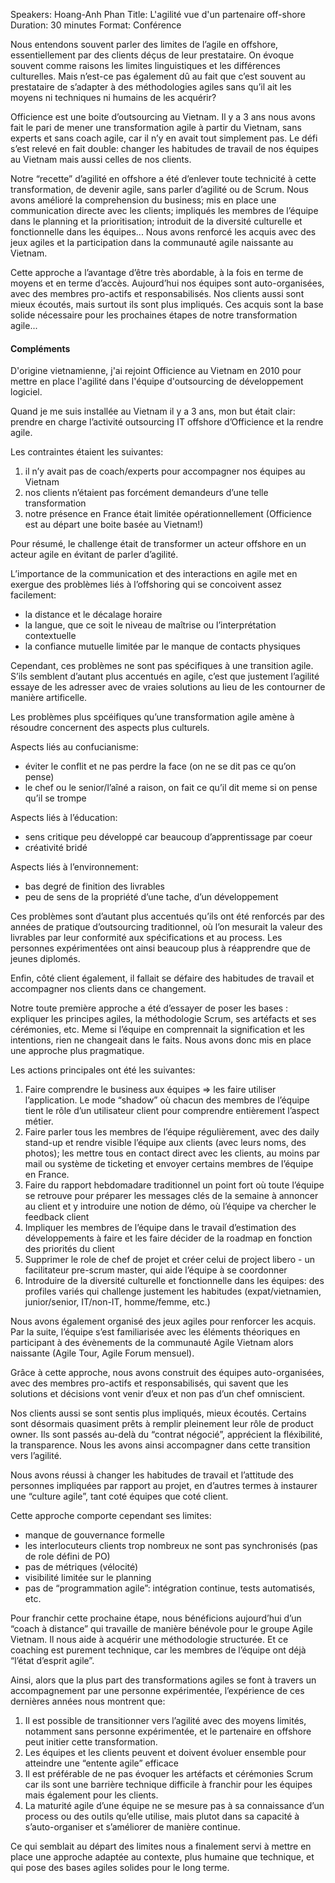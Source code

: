 Speakers: Hoang-Anh Phan
Title: L'agilité vue d'un partenaire off-shore
Duration: 30 minutes
Format: Conférence

Nous entendons souvent parler des limites de l’agile en offshore, essentiellement par des clients déçus de leur prestataire.
On évoque souvent comme raisons les limites linguistiques et les différences culturelles.
Mais n’est-ce pas également dû au fait que c’est souvent au prestataire de s’adapter à des méthodologies agiles sans qu’il ait les moyens ni techniques ni humains de les acquérir?

Officience est une boite d’outsourcing au Vietnam.
Il y a 3 ans nous avons fait le pari de mener une transformation agile à partir du Vietnam, sans experts et sans coach agile, car il n’y en avait tout simplement pas.
Le défi s’est relevé en fait double: changer les habitudes de travail de nos équipes au Vietnam mais aussi celles de nos clients.

Notre “recette” d’agilité en offshore a été d’enlever toute technicité à cette transformation, de devenir agile, sans parler d’agilité ou de Scrum.
Nous avons amélioré la comprehension du business; mis en place une communication directe avec les clients; impliqués les membres de l’équipe dans le planning et la prioritisation;  introduit de la diversité culturelle et fonctionnelle dans les équipes...
Nous avons renforcé les acquis avec des jeux agiles et la participation dans la communauté agile naissante au Vietnam.

Cette approche a l’avantage d’être très abordable, à la fois en terme de moyens et en terme d’accès.
Aujourd’hui nos équipes sont auto-organisées, avec des membres pro-actifs et responsabilisés.
Nos clients aussi sont mieux écoutés, mais surtout ils sont plus impliqués.
Ces acquis sont la base solide nécessaire pour les prochaines étapes de notre transformation agile...

#### Compléments

D'origine vietnamienne, j'ai rejoint Officience au Vietnam en 2010 pour mettre en place l'agilité dans l'équipe d'outsourcing de développement logiciel.

Quand je me suis installée au Vietnam  il y a 3 ans, mon but était clair: prendre en charge l’activité outsourcing IT offshore d’Officience et la rendre agile.

Les contraintes étaient les suivantes:
1. il n’y avait pas de coach/experts pour accompagner nos équipes au Vietnam
2. nos clients n’étaient pas forcément demandeurs d’une telle transformation
3. notre présence en France était limitée opérationnellement (Officience est au départ une boite basée au Vietnam!)

Pour résumé, le challenge était de transformer un acteur offshore en un acteur agile en évitant de parler d’agilité.

L’importance de la communication et des interactions en agile met en exergue des problèmes liés à l’offshoring qui se concoivent assez facilement:

- la distance et le décalage horaire
- la langue, que ce soit le niveau de maîtrise ou l’interprétation contextuelle
- la confiance mutuelle limitée par le manque de contacts physiques

Cependant, ces problèmes ne sont pas spécifiques à une transition agile.
S’ils semblent d’autant plus accentués en agile, c’est que justement l’agilité essaye de les adresser avec de vraies solutions au lieu de les contourner de manière artificelle.

Les problèmes plus spcéifiques qu’une transformation agile amène à résoudre concernent des aspects plus culturels.

Aspects liés au confucianisme:

- éviter le conflit et ne pas perdre la face (on ne se dit pas ce qu’on pense)
- le chef ou le senior/l’aîné a raison, on fait ce qu’il dit meme si on pense qu’il se trompe

Aspects liés à l’éducation:

- sens critique peu développé car beaucoup d’apprentissage par coeur
- créativité bridé

Aspects liés à l’environnement:

- bas degré de finition des livrables
- peu de sens de la propriété d’une tache, d’un développement

Ces problèmes sont d’autant plus accentués qu’ils ont été renforcés par des années de pratique d’outsourcing traditionnel, où l’on mesurait la valeur des livrables par leur conformité aux spécifications et au process.
Les personnes expérimentées ont ainsi beaucoup plus à réapprendre que de jeunes diplomés.

Enfin, côté client également, il fallait se défaire des habitudes de travail et accompagner nos clients dans ce changement.

Notre toute première approche a été d’essayer de poser les bases : expliquer les principes agiles, la méthodologie Scrum, ses artéfacts et ses cérémonies, etc.
Meme si l’équipe en comprennait la signification et les intentions, rien ne changeait dans le faits.
Nous avons donc mis en place une approche plus pragmatique.

Les actions principales ont été les suivantes:

1. Faire comprendre le business aux équipes => les faire utiliser l’application.
Le mode “shadow” où chacun des membres de l’équipe tient le rôle d’un utilisateur client pour comprendre entièrement l’aspect métier.
2. Faire parler tous les membres de l’équipe régulièrement, avec des daily stand-up et rendre visible l’équipe aux clients (avec leurs noms, des photos); les mettre tous en contact direct avec les clients, au moins par mail ou système de ticketing et envoyer certains membres de l’équipe en France.
3. Faire du rapport hebdomadare traditionnel un point fort où toute l’équipe se retrouve pour préparer les messages clés de la semaine à annoncer au client et y introduire une notion de démo, où l’équipe va chercher le feedback client
4. Impliquer les membres de l’équipe dans le travail d’estimation des développements à faire et les faire décider de la roadmap en fonction des priorités du client
5. Supprimer le role de chef de projet et créer celui de project libero - un facilitateur pre-scrum master, qui aide l’équipe à se coordonner
6. Introduire de la diversité culturelle et fonctionnelle dans les équipes: des profiles variés qui challenge justement les habitudes (expat/vietnamien, junior/senior, IT/non-IT, homme/femme, etc.)

Nous avons également organisé des jeux agiles pour renforcer les acquis.
Par la suite, l’équipe s’est familiarisée avec les éléments théoriques en participant à des évènements de la communauté Agile Vietnam alors naissante (Agile Tour, Agile Forum mensuel).

Grâce à cette approche, nous avons construit des équipes auto-organisées, avec des membres pro-actifs et responsabilisés, qui savent que les solutions et décisions vont venir d’eux et non pas d’un chef omniscient.

Nos clients aussi se sont sentis plus impliqués, mieux écoutés.
Certains sont désormais quasiment prêts à remplir pleinement leur rôle de product owner. Ils sont passés au-delà du “contrat négocié”, apprécient la fléxibilité, la transparence. Nous les avons ainsi accompagner dans cette transition vers l’agilité.

Nous avons réussi à changer les habitudes de travail et l’attitude des personnes impliquées par rapport au projet, en d’autres termes à instaurer une “culture agile”, tant coté équipes que coté client.

Cette approche comporte cependant ses limites:

- manque de gouvernance formelle
- les interlocuteurs clients trop nombreux ne sont pas synchronisés (pas de role défini de PO)
- pas de métriques (vélocité)
- visibilité limitée sur le planning
- pas de “programmation agile”: intégration continue, tests automatisés, etc.

Pour franchir cette prochaine étape, nous bénéficions aujourd’hui d’un “coach à distance” qui travaille de manière bénévole pour le groupe Agile Vietnam.
Il nous aide à acquérir une méthodologie structurée.
Et ce coaching est purement technique, car les membres de l’équipe ont déjà “l’état d’esprit agile”.

Ainsi, alors que la plus part des transformations agiles se font à travers un accompagnement par une personne expérimentée, l’expérience de ces dernières années nous montrent que:

1. Il est possible de transitionner vers l’agilité avec des moyens limités, notamment sans personne expérimentée, et le partenaire en offshore peut initier cette transformation.
2. Les équipes et les clients peuvent et doivent évoluer ensemble pour atteindre une “entente agile” efficace
3. Il est préférable de ne pas évoquer les artéfacts et cérémonies Scrum car ils sont une barrière technique difficile à franchir pour les équipes mais également pour les clients.
4. La maturité agile d’une équipe ne se mesure pas à sa connaissance d’un process ou des outils qu’elle utilise, mais plutot dans sa capacité à s’auto-organiser et s’améliorer de manière continue.

Ce qui semblait au départ des limites nous a finalement servi à mettre en place une approche adaptée au contexte, plus humaine que technique, et qui pose des bases agiles solides pour le long terme.
